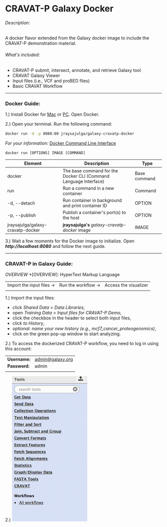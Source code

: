 # CRAVAT-P Galaxy Docker

###### Description:
A docker flavor extended from the Galaxy docker image to include the CRAVAT-P demonstration material.



###### What's included:
- CRAVAT-P submit, intersect, annotate, and retrieve Galaxy tool
- CRAVAT Galaxy Viewer
- Input files (i.e., VCF and proBED files)
- Basic CRAVAT Workflow
---
### Docker Guide:
1.) Install Docker for  [Mac](https://docs.docker.com/docker-for-mac/install/) or [PC](https://docs.docker.com/docker-for-windows/install/). Open Docker.

2.) Open your terminal. Run the following command:
```sh
docker run -d -p 8080:80 jraysajulga/galaxy-cravatp-docker
```
*For your information:* [Docker Command Line Interface](https://docs.docker.com/engine/reference/commandline/docker/)
```
docker run [OPTIONS] IMAGE [COMMAND]
```
| Element                           | Description                                                     | Type         |
| --------------------------------- | --------------------------------------------------------------- | -----------  |
| docker                            | The base command for the Docker CLI (Command Language Interface)| Base command |
| run                               | Run a command in a new container                                | Command      |
| -d, --detach                      | Run container in background and print container ID              | OPTION       |
| -p, --publish                     | Publish a container's port(s) to the host                       | OPTION       |
| jraysajulga/galaxy-cravatp-docker | **jraysajulga's** *galaxy-cravatp-docker* image                 | IMAGE        |


3.) Wait a few moments for the Docker image to initialize. Open ***http://localhost:8080*** and follow the next guide.

---
### CRAVAT-P in Galaxy Guide:

*OVERVIEW*
*[OVERVIEW]: HyperText Markup Language

|                          |                    |                       |
| ------------------------ | ------------------ | --------------------  |
| Import the input files → | Run the workflow → | Access the visualizer |
|                          |                    |                       |

1.) Import the input files:
* click *Shared Data* > *Data Libraries*,
* open *Training Data* > *Input files for CRAVAT-P Demo*,
* click the checkbox in the header to select both input files,
* click *to History*,
* *optional: name your new history (e.g., mcf7_cancer_proteogenomics)*,
* click on the green pop-up window to start analyzing.

2.) To access the dockerized CRAVAT-P workflow, you need to log in using this account:

| | | 
| ------------------------ | ------------------ |
|  **Username:**              | admin@galaxy.org |
| **Password:**  | admin |
| | | 

2.) 
![logo](https://github.com/jraysajulga/cravatp-galaxy-docker/blob/master/graphics/gpcravatdocker-1.gif?raw=true)

